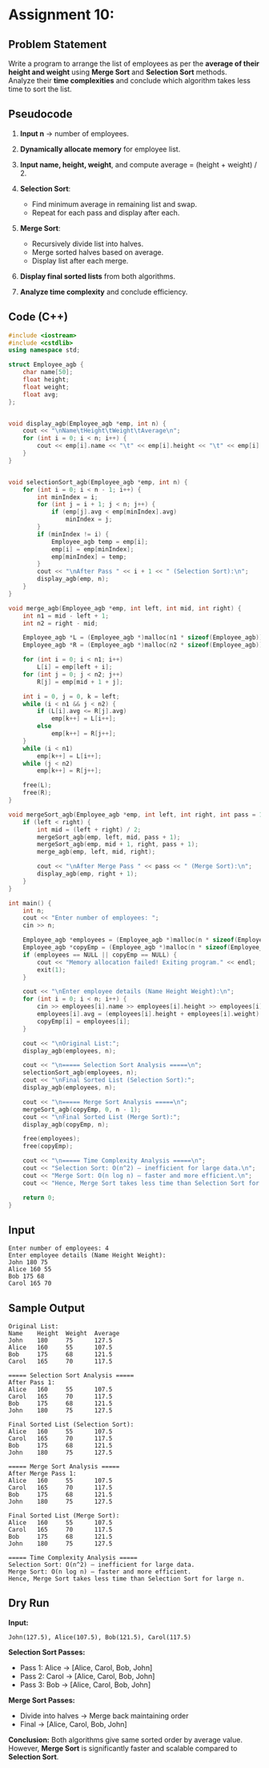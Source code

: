 # Assignment 10: 

## Problem Statement
Write a program to arrange the list of employees as per the **average of their height and weight** using **Merge Sort** and **Selection Sort** methods.  
Analyze their **time complexities** and conclude which algorithm takes less time to sort the list.



## Pseudocode
1. **Input n** → number of employees.  

2. **Dynamically allocate memory** for employee list.  

3. **Input name, height, weight**, and compute average = (height + weight) / 2.  

4. **Selection Sort**:  
   - Find minimum average in remaining list and swap.  
   - Repeat for each pass and display after each.  

5. **Merge Sort**:  
   - Recursively divide list into halves.  
   - Merge sorted halves based on average.  
   - Display list after each merge.  

6. **Display final sorted lists** from both algorithms.  

7. **Analyze time complexity** and conclude efficiency.

## Code (C++)
```cpp
#include <iostream>
#include <cstdlib>
using namespace std;

struct Employee_agb {
    char name[50];
    float height;
    float weight;
    float avg; 
};


void display_agb(Employee_agb *emp, int n) {
    cout << "\nName\tHeight\tWeight\tAverage\n";
    for (int i = 0; i < n; i++) {
        cout << emp[i].name << "\t" << emp[i].height << "\t" << emp[i].weight << "\t" << emp[i].avg << endl;
    }
}


void selectionSort_agb(Employee_agb *emp, int n) {
    for (int i = 0; i < n - 1; i++) {
        int minIndex = i;
        for (int j = i + 1; j < n; j++) {
            if (emp[j].avg < emp[minIndex].avg)
                minIndex = j;
        }
        if (minIndex != i) {
            Employee_agb temp = emp[i];
            emp[i] = emp[minIndex];
            emp[minIndex] = temp;
        }
        cout << "\nAfter Pass " << i + 1 << " (Selection Sort):\n";
        display_agb(emp, n);
    }
}

void merge_agb(Employee_agb *emp, int left, int mid, int right) {
    int n1 = mid - left + 1;
    int n2 = right - mid;

    Employee_agb *L = (Employee_agb *)malloc(n1 * sizeof(Employee_agb));
    Employee_agb *R = (Employee_agb *)malloc(n2 * sizeof(Employee_agb));

    for (int i = 0; i < n1; i++)
        L[i] = emp[left + i];
    for (int j = 0; j < n2; j++)
        R[j] = emp[mid + 1 + j];

    int i = 0, j = 0, k = left;
    while (i < n1 && j < n2) {
        if (L[i].avg <= R[j].avg)
            emp[k++] = L[i++];
        else
            emp[k++] = R[j++];
    }
    while (i < n1)
        emp[k++] = L[i++];
    while (j < n2)
        emp[k++] = R[j++];

    free(L);
    free(R);
}

void mergeSort_agb(Employee_agb *emp, int left, int right, int pass = 1) {
    if (left < right) {
        int mid = (left + right) / 2;
        mergeSort_agb(emp, left, mid, pass + 1);
        mergeSort_agb(emp, mid + 1, right, pass + 1);
        merge_agb(emp, left, mid, right);

        cout << "\nAfter Merge Pass " << pass << " (Merge Sort):\n";
        display_agb(emp, right + 1);
    }
}

int main() {
    int n;
    cout << "Enter number of employees: ";
    cin >> n;

    Employee_agb *employees = (Employee_agb *)malloc(n * sizeof(Employee_agb));
    Employee_agb *copyEmp = (Employee_agb *)malloc(n * sizeof(Employee_agb));
    if (employees == NULL || copyEmp == NULL) {
        cout << "Memory allocation failed! Exiting program." << endl;
        exit(1);
    }

    cout << "\nEnter employee details (Name Height Weight):\n";
    for (int i = 0; i < n; i++) {
        cin >> employees[i].name >> employees[i].height >> employees[i].weight;
        employees[i].avg = (employees[i].height + employees[i].weight) / 2.0;
        copyEmp[i] = employees[i];
    }

    cout << "\nOriginal List:";
    display_agb(employees, n);

    cout << "\n===== Selection Sort Analysis =====\n";
    selectionSort_agb(employees, n);
    cout << "\nFinal Sorted List (Selection Sort):";
    display_agb(employees, n);

    cout << "\n===== Merge Sort Analysis =====\n";
    mergeSort_agb(copyEmp, 0, n - 1);
    cout << "\nFinal Sorted List (Merge Sort):";
    display_agb(copyEmp, n);

    free(employees);
    free(copyEmp);

    cout << "\n===== Time Complexity Analysis =====\n";
    cout << "Selection Sort: O(n^2) — inefficient for large data.\n";
    cout << "Merge Sort: O(n log n) — faster and more efficient.\n";
    cout << "Hence, Merge Sort takes less time than Selection Sort for large n.\n";

    return 0;
}
```

## Input
```
Enter number of employees: 4
Enter employee details (Name Height Weight):
John 180 75
Alice 160 55
Bob 175 68
Carol 165 70
```

## Sample Output
```
Original List:
Name    Height  Weight  Average
John    180     75      127.5
Alice   160     55      107.5
Bob     175     68      121.5
Carol   165     70      117.5

===== Selection Sort Analysis =====
After Pass 1:
Alice   160     55      107.5
Carol   165     70      117.5
Bob     175     68      121.5
John    180     75      127.5

Final Sorted List (Selection Sort):
Alice   160     55      107.5
Carol   165     70      117.5
Bob     175     68      121.5
John    180     75      127.5

===== Merge Sort Analysis =====
After Merge Pass 1:
Alice   160     55      107.5
Carol   165     70      117.5
Bob     175     68      121.5
John    180     75      127.5

Final Sorted List (Merge Sort):
Alice   160     55      107.5
Carol   165     70      117.5
Bob     175     68      121.5
John    180     75      127.5

===== Time Complexity Analysis =====
Selection Sort: O(n^2) — inefficient for large data.
Merge Sort: O(n log n) — faster and more efficient.
Hence, Merge Sort takes less time than Selection Sort for large n.
```


## Dry Run
**Input:**
```
John(127.5), Alice(107.5), Bob(121.5), Carol(117.5)
```

**Selection Sort Passes:**
- Pass 1: Alice → [Alice, Carol, Bob, John]
- Pass 2: Carol → [Alice, Carol, Bob, John]
- Pass 3: Bob → [Alice, Carol, Bob, John]

**Merge Sort Passes:**
- Divide into halves → Merge back maintaining order
- Final → [Alice, Carol, Bob, John]

 **Conclusion:**
Both algorithms give same sorted order by average value.  
However, **Merge Sort** is significantly faster and scalable compared to **Selection Sort**.
